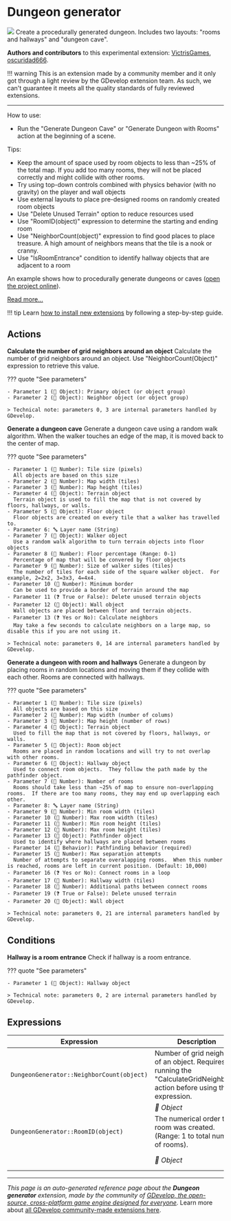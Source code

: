 # Dungeon generator

<img src="https://resources.gdevelop-app.com/assets/Icons/sitemap.svg" class="extension-icon"></img>
Create a procedurally generated dungeon.  Includes two layouts: "rooms and hallways" and "dungeon cave".

**Authors and contributors** to this experimental extension: [VictrisGames](https://gd.games/VictrisGames), [oscuridad666](https://gd.games/oscuridad666).

!!! warning
    This is an extension made by a community member and it only got through a
    light review by the GDevelop extension team. As such, we can't guarantee it
    meets all the quality standards of fully reviewed extensions.

---

How to use:

- Run the "Generate Dungeon Cave" or "Generate Dungeon with Rooms" action at the beginning of a scene.

Tips:

- Keep the amount of space used by room objects to less than ~25% of the total map.  If you add too many rooms, they will not be placed correctly and might collide with other rooms.
- Try using top-down controls combined with physics behavior (with no gravity) on the player and wall objects
- Use external layouts to place pre-designed rooms on randomly created room objects
- Use "Delete Unused Terrain" option to reduce resources used
- Use "RoomID(object)" expression to determine the starting and ending room
- Use "NeighborCount(object)" expression to find good places to place treasure.  A high amount of neighbors means that the tile is a nook or cranny.
- Use "IsRoomEntrance" condition to identify hallway objects that are adjacent to a room

An example shows how to procedurally generate dungeons or caves ([open the project online](https://editor.gdevelop.io/?project=example://dungeon-generator)).

[Read more...](https://victrisgames.itch.io/extension-dungeon-generator)

!!! tip
    Learn [how to install new extensions](/gdevelop5/extensions/search) by following a step-by-step guide.

## Actions

**Calculate the number of grid neighbors around an object**
Calculate the number of grid neighbors around an object.  Use "NeighborCount(Object)" expression to retrieve this value.

??? quote "See parameters"

    - Parameter 1 (👾 Object): Primary object (or object group)
    - Parameter 2 (👾 Object): Neighbor object (or object group)

    > Technical note: parameters 0, 3 are internal parameters handled by GDevelop.

**Generate a dungeon cave**
Generate a dungeon cave using a random walk algorithm.  When the walker touches an edge of the map, it is moved back to the center of map.

??? quote "See parameters"

    - Parameter 1 (🔢 Number): Tile size (pixels)
      All objects are based on this size
    - Parameter 2 (🔢 Number): Map width (tiles)
    - Parameter 3 (🔢 Number): Map height (tiles)
    - Parameter 4 (👾 Object): Terrain object
      Terrain object is used to fill the map that is not covered by floors, hallways, or walls.
    - Parameter 5 (👾 Object): Floor object
      Floor objects are created on every tile that a walker has travelled to.
    - Parameter 6: 🔤 Layer name (String)
    - Parameter 7 (👾 Object): Walker object
      Use a random walk algorithm to turn terrain objects into floor objects
    - Parameter 8 (🔢 Number): Floor percentage (Range: 0-1)
      Percentage of map that will be convered by floor objects
    - Parameter 9 (🔢 Number): Size of walker sides (tiles)
      The number of tiles for each side of the square walker object.  For example, 2=2x2, 3=3x3, 4=4x4.
    - Parameter 10 (🔢 Number): Minimum border
      Can be used to provide a border of terrain around the map
    - Parameter 11 (❓ True or False): Delete unused terrain objects
    - Parameter 12 (👾 Object): Wall object
      Wall objects are placed between floor and terrain objects.
    - Parameter 13 (❓ Yes or No): Calculate neighbors
      May take a few seconds to calculate neighbors on a large map, so disable this if you are not using it.

    > Technical note: parameters 0, 14 are internal parameters handled by GDevelop.

**Generate a dungeon with room and hallways**
Generate a dungeon by placing rooms in random locations and moving them if they collide with each other.  Rooms are connected with hallways.

??? quote "See parameters"

    - Parameter 1 (🔢 Number): Tile size (pixels)
      All objects are based on this size
    - Parameter 2 (🔢 Number): Map width (number of colums)
    - Parameter 3 (🔢 Number): Map height (number of rows)
    - Parameter 4 (👾 Object): Terrain object
      Used to fill the map that is not covered by floors, hallways, or walls.
    - Parameter 5 (👾 Object): Room object
      Rooms are placed in random locations and will try to not overlap with other rooms. 
    - Parameter 6 (👾 Object): Hallway object
      Used to connect room objects.  They follow the path made by the pathfinder object.
    - Parameter 7 (🔢 Number): Number of rooms
      Rooms should take less than ~25% of map to ensure non-overlapping rooms.  If there are too many rooms, they may end up overlapping each other.
    - Parameter 8: 🔤 Layer name (String)
    - Parameter 9 (🔢 Number): Min room width (tiles)
    - Parameter 10 (🔢 Number): Max room width (tiles)
    - Parameter 11 (🔢 Number): Min room height (tiles)
    - Parameter 12 (🔢 Number): Max room height (tiles)
    - Parameter 13 (👾 Object): Pathfinder object
      Used to identify where hallways are placed between rooms
    - Parameter 14 (🧩 Behavior): Pathfinding behavior (required)
    - Parameter 15 (🔢 Number): Max separation attempts
      Number of attempts to separate overalapping rooms.  When this number is reached, rooms are left in current position. (Default: 10,000)
    - Parameter 16 (❓ Yes or No): Connect rooms in a loop
    - Parameter 17 (🔢 Number): Hallway width (tiles)
    - Parameter 18 (🔢 Number): Additional paths between connect rooms
    - Parameter 19 (❓ True or False): Delete unused terrain
    - Parameter 20 (👾 Object): Wall object

    > Technical note: parameters 0, 21 are internal parameters handled by GDevelop.

## Conditions

**Hallway is a room entrance**
Check if hallway is a room entrance.

??? quote "See parameters"

    - Parameter 1 (👾 Object): Hallway object

    > Technical note: parameters 0, 2 are internal parameters handled by GDevelop.

## Expressions

| Expression | Description |  |
|-----|-----|-----|
| `DungeonGenerator::NeighborCount(object)` | Number of grid neighbors of an object.  Requires running the "CalculateGridNeighbors" action before using this expression. ||
| | _👾 Object_ | Object |
| `DungeonGenerator::RoomID(object)` | The numerical order this room was created.  (Range: 1 to total number of rooms). ||
| | _👾 Object_ | Room object |


---

*This page is an auto-generated reference page about the **Dungeon generator** extension, made by the community of [GDevelop, the open-source, cross-platform game engine designed for everyone](https://gdevelop.io/).* Learn more about [all GDevelop community-made extensions here](/gdevelop5/extensions).
